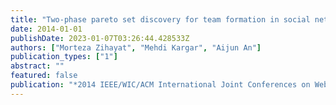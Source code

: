 ```yaml
---
title: "Two-phase pareto set discovery for team formation in social networks"
date: 2014-01-01
publishDate: 2023-01-07T03:26:44.428533Z
authors: ["Morteza Zihayat", "Mehdi Kargar", "Aijun An"]
publication_types: ["1"]
abstract: ""
featured: false
publication: "*2014 IEEE/WIC/ACM International Joint Conferences on Web Intelligence (WI) and Intelligent Agent Technologies (IAT)*"
---
```


